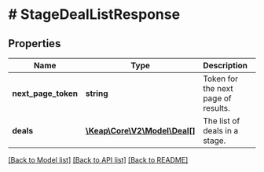 # # StageDealListResponse

## Properties

Name | Type | Description | Notes
------------ | ------------- | ------------- | -------------
**next_page_token** | **string** | Token for the next page of results. | [optional]
**deals** | [**\Keap\Core\V2\Model\Deal[]**](Deal.md) | The list of deals in a stage. | [optional]

[[Back to Model list]](../../README.md#models) [[Back to API list]](../../README.md#endpoints) [[Back to README]](../../README.md)
